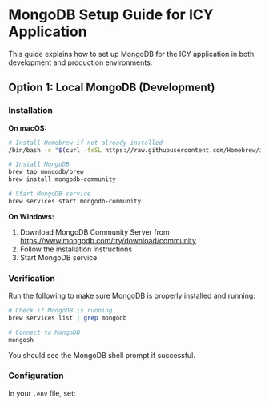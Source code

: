# MongoDB Setup Guide for ICY Application

This guide explains how to set up MongoDB for the ICY application in both development and production environments.

## Option 1: Local MongoDB (Development)

### Installation

**On macOS:**
```bash
# Install Homebrew if not already installed
/bin/bash -c "$(curl -fsSL https://raw.githubusercontent.com/Homebrew/install/HEAD/install.sh)"

# Install MongoDB
brew tap mongodb/brew
brew install mongodb-community

# Start MongoDB service
brew services start mongodb-community
```

**On Windows:**
1. Download MongoDB Community Server from https://www.mongodb.com/try/download/community
2. Follow the installation instructions
3. Start MongoDB service

### Verification

Run the following to make sure MongoDB is properly installed and running:
```bash
# Check if MongoDB is running
brew services list | grep mongodb

# Connect to MongoDB
mongosh
```

You should see the MongoDB shell prompt if successful.

### Configuration

In your `.env` file, set:

